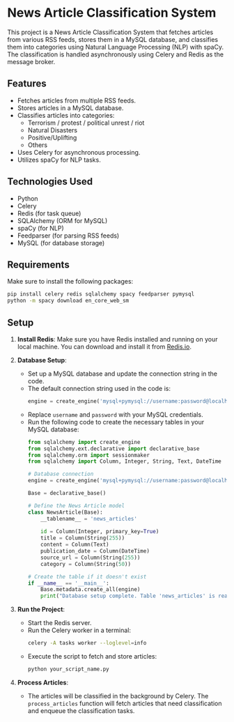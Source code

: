 # News Article Classification System

This project is a News Article Classification System that fetches articles from various RSS feeds, stores them in a MySQL database, and classifies them into categories using Natural Language Processing (NLP) with spaCy. The classification is handled asynchronously using Celery and Redis as the message broker.

## Features

- Fetches articles from multiple RSS feeds.
- Stores articles in a MySQL database.
- Classifies articles into categories: 
  - Terrorism / protest / political unrest / riot
  - Natural Disasters
  - Positive/Uplifting
  - Others
- Uses Celery for asynchronous processing.
- Utilizes spaCy for NLP tasks.

## Technologies Used

- Python
- Celery
- Redis (for task queue)
- SQLAlchemy (ORM for MySQL)
- spaCy (for NLP)
- Feedparser (for parsing RSS feeds)
- MySQL (for database storage)

## Requirements

Make sure to install the following packages:

```bash
pip install celery redis sqlalchemy spacy feedparser pymysql
python -m spacy download en_core_web_sm


```
## Setup

1. **Install Redis**: Make sure you have Redis installed and running on your local machine. You can download and install it from [Redis.io](https://redis.io/download).

2. **Database Setup**:
   - Set up a MySQL database and update the connection string in the code.
   - The default connection string used in the code is:
     ```python
     engine = create_engine('mysql+pymysql://username:password@localhost/news_db')
     ```
   - Replace `username` and `password` with your MySQL credentials.
   - Run the following code to create the necessary tables in your MySQL database:
     ```python
     from sqlalchemy import create_engine
     from sqlalchemy.ext.declarative import declarative_base
     from sqlalchemy.orm import sessionmaker
     from sqlalchemy import Column, Integer, String, Text, DateTime

     # Database connection
     engine = create_engine('mysql+pymysql://username:password@localhost/news_db')

     Base = declarative_base()

     # Define the News Article model
     class NewsArticle(Base):
         __tablename__ = 'news_articles'
         
         id = Column(Integer, primary_key=True)
         title = Column(String(255))
         content = Column(Text)
         publication_date = Column(DateTime)
         source_url = Column(String(255))
         category = Column(String(50))

     # Create the table if it doesn't exist
     if __name__ == '__main__':
         Base.metadata.create_all(engine)
         print("Database setup complete. Table 'news_articles' is ready.")
     ```

3. **Run the Project**:
   - Start the Redis server.
   - Run the Celery worker in a terminal:
     ```bash
     celery -A tasks worker --loglevel=info
     ```
   - Execute the script to fetch and store articles:
     ```bash
     python your_script_name.py
     ```

4. **Process Articles**:
   - The articles will be classified in the background by Celery. The `process_articles` function will fetch articles that need classification and enqueue the classification tasks.
